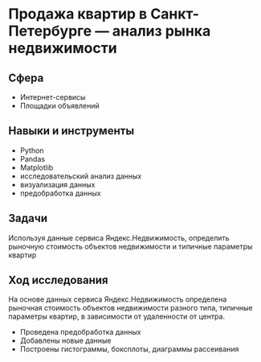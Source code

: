 # Продажа квартир в Санкт-Петербурге — анализ рынка недвижимости
## Сфера
- Интернет-сервисы
- Площадки объявлений
## Навыки и инструменты
- Python
- Pandas
- Matplotlib
- исследовательский анализ данных
- визуализация данных
- предобработка данных
## Задачи
Используя данные сервиса Яндекс.Недвижимость, определить рыночную стоимость объектов недвижимости и типичные параметры квартир
## Ход исследования
На основе данных сервиса Яндекс.Недвижимость определена рыночная стоимость объектов недвижимости разного типа, типичные параметры квартир, в зависимости от удаленности от центра.
- Проведена предобработка данных
- Добавлены новые данные
- Построены гистограммы, боксплоты, диаграммы рассеивания

